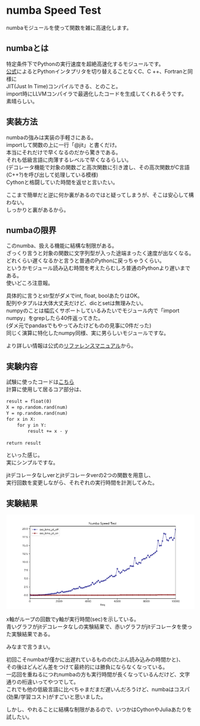 # numba Speed Test  
numbaモジュールを使って関数を雑に高速化します。  
## numbaとは  
特定条件下でPythonの実行速度を超絶高速化するモジュールです。  
[公式](https://numba.pydata.org/)によるとPythonインタプリタを切り替えることなくC、C ++、Fortranと同様に  
JIT(Just In Time)コンパイルできる、とのこと。  
import時にLLVMコンパイラで最適化したコードを生成してくれるそうです。  
素晴らしい。  

## 実装方法
numbaの強みは実装の手軽さにある。  
importして関数の上に一行「@jit」と書くだけ。  
本当にそれだけで早くなるのだから驚きである。  
それも低級言語に肉薄するレベルで早くなるらしい。  
(デコレータ機能で対象の関数ごと高次関数に引き渡し、その高次関数がC言語(C++?)を呼び出して処理している模様)  
Cythonと格闘していた時間を返せと言いたい。     

ここまで簡単だと逆に何か裏があるのではと疑ってしまうが、そこは安心して構わない。  
しっかりと裏があるから。  

## numbaの限界  
このnumba、扱える機能に結構な制限がある。  
ざっくり言うと対象の関数に文字列型が入った途端まったく速度が出なくなる。  
どれくらい遅くなるかと言うと普通のPythonに戻っちゃうくらい。  
というかモジュール読み込む時間を考えたらむしろ普通のPythonより遅いまである。   
使いどころ注意報。  

具体的に言うとstr型がダメでint, float, boolあたりはOK。  
配列やタプルは大体大丈夫だけど、dicとsetは無理みたい。  
numpyのことは幅広くサポートしているみたいでモジュール内で「import numpy」をgrepしたら40件返ってきた。  
(ダメ元でpandasでもやってみたけどものの見事に0件だった)  
同じく演算に特化したnumpy同様、実に男らしいモジュールですな。  

より詳しい情報は公式の[リファレンスマニュアル](http://numba.pydata.org/numba-doc/0.37.0/reference/index.html)から。  

## 実験内容
試験に使ったコードは[こちら](https://github.com/tomboy-jp/numba_speed_test/blob/master/numba_test.py)  
計算に使用して居るコア部分は、  
```
result = float(0)
X = np.random.rand(num)
Y = np.random.rand(num)
for x in X:
    for y in Y:
        result += x - y

return result
```
といった感じ。  
実にシンプルですな。  

jitデコレータなしverとjitデコレータverの2つの関数を用意し、  
実行回数を変更しながら、それぞれの実行時間を計測してみた。  

## 実験結果

![実行結果](https://raw.githubusercontent.com/tomboy-jp/numba_speed_test/master/result/result.png "実行結果")

x軸がループの回数でy軸が実行時間(sec)を示している。  
青いグラフがjitデコレータなしの実験結果で、赤いグラフがjitデコレータを使った実験結果である。  

みなまで言うまい。    

初回こそnumbaが僅かに出遅れているものの(たぶん読み込みの時間かと)、  
その後はどんどん差をつけて最終的には勝負にならなくなっている。    
一応回を重ねるにつれnumbaの方も実行時間が長くなっているんだけど、文字通りの桁違いってやつでして。  
これでも他の低級言語に比べちゃまだまだ遅いんだろうけど、numbaはコスパ(効果/学習コスト)がすごいと思いました。  

しかし、やれることに結構な制限があるので、いつかはCythonやJuliaあたりを試したい。
